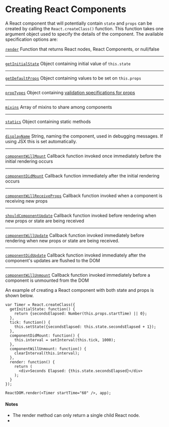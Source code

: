 # Creating React Components

A React component that will potentially contain `state` and `props` can be created by calling the `React.createClass()` function. This function takes one argument object used to specify the details of the component. The available specification options are:

[`render`](http://facebook.github.io/react/docs/component-specs.html#render)
Function that returns React nodes, React Components, or null/false
***
[`getInitialState`](http://facebook.github.io/react/docs/component-specs.html#getinitialstate)
Object containing initial value of `this.state`
***
[`getDefaultProps`](http://facebook.github.io/react/docs/component-specs.html#getdefaultprops)
Object containing values to be set on `this.props`
***
[`propTypes`](http://facebook.github.io/react/docs/component-specs.html#proptypes)
Object containing [validation specifications for props](http://facebook.github.io/react/docs/reusable-components.html#prop-validation)
***
[`mixins`](http://facebook.github.io/react/docs/component-specs.html#mixins)
Array of mixins to share among components
***
[`statics`](http://facebook.github.io/react/docs/component-specs.html#statics)
Object containing static methods
***
[`displayName`](http://facebook.github.io/react/docs/component-specs.html#displayname)
String, naming the component, used in debugging messages. If using JSX this is set automatically.
***
[`componentWillMount`](http://facebook.github.io/react/docs/component-specs.html#displayname)
Callback function invoked once immediately before the initial rendering occurs
***
[`componentDidMount`](http://facebook.github.io/react/docs/component-specs.html#mounting-componentdidmount)
Callback function immediately after the initial rendering occurs
***
[`componentWillReceiveProps`](http://facebook.github.io/react/docs/component-specs.html#updating-componentwillreceiveprops)
Callback function invoked when a component is receiving new props
***
[`shouldComponentUpdate`](http://facebook.github.io/react/docs/component-specs.html#updating-shouldcomponentupdate)
Callback function invoked before rendering when new props or state are being received
***
[`componentWillUpdate`](http://facebook.github.io/react/docs/component-specs.html#updating-componentwillupdate)
Callback function invoked immediately before rendering when new props or state are being received.
***
[`componentDidUpdate`](http://facebook.github.io/react/docs/component-specs.html#updating-componentdidupdate)
Callback function invoked immediately after the component's updates are flushed to the DOM
***
[`componentWillUnmount`](http://facebook.github.io/react/docs/component-specs.html#unmounting-componentwillunmount)
Callback function invoked immediately before a component is unmounted from the DOM

An example of creating a React component with both state and props is shown below.

```
var Timer = React.createClass({
  getInitialState: function() {
    return {secondsElapsed: Number(this.props.startTime) || 0};
  },
  tick: function() {
    this.setState({secondsElapsed: this.state.secondsElapsed + 1});
  },
  componentDidMount: function() {
    this.interval = setInterval(this.tick, 1000);
  },
  componentWillUnmount: function() {
    clearInterval(this.interval);
  },
  render: function() {
    return (
      <div>Seconds Elapsed: {this.state.secondsElapsed}</div>
    );
  }
});

ReactDOM.render(<Timer startTime="60" />, app);
```



#### Notes

* The render method can only return a single child React node.
*
